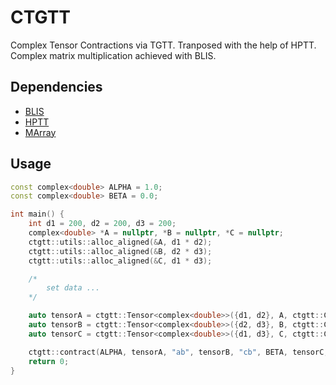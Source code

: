 # CTGTT
Complex Tensor Contractions via TGTT. Tranposed with the help of HPTT. Complex matrix multiplication achieved with BLIS.

## Dependencies 

* [BLIS](https://github.com/flame/blis)
* [HPTT](https://github.com/springer13/hptt)
* [MArray](https://github.com/devinamatthews/marray)

## Usage

```cpp
const complex<double> ALPHA = 1.0;
const complex<double> BETA = 0.0;

int main() {
    int d1 = 200, d2 = 200, d3 = 200;
    complex<double> *A = nullptr, *B = nullptr, *C = nullptr;
    ctgtt::utils::alloc_aligned(&A, d1 * d2);
    ctgtt::utils::alloc_aligned(&B, d2 * d3);
    ctgtt::utils::alloc_aligned(&C, d1 * d3);

    /* 
        set data ...
    */

    auto tensorA = ctgtt::Tensor<complex<double>>({d1, d2}, A, ctgtt::COLUMN_MAJOR);
    auto tensorB = ctgtt::Tensor<complex<double>>({d2, d3}, B, ctgtt::COLUMN_MAJOR);
    auto tensorC = ctgtt::Tensor<complex<double>>({d1, d3}, C, ctgtt::COLUMN_MAJOR);

    ctgtt::contract(ALPHA, tensorA, "ab", tensorB, "cb", BETA, tensorC, "ac");
    return 0;
}

